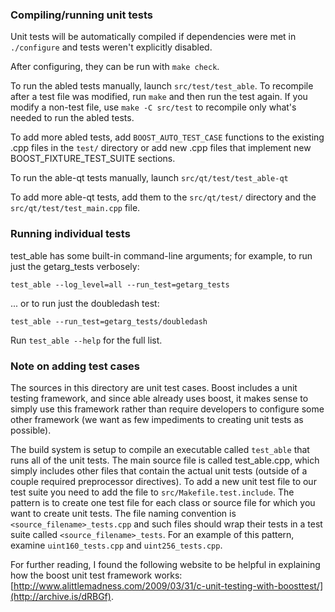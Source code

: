 ### Compiling/running unit tests

Unit tests will be automatically compiled if dependencies were met in `./configure`
and tests weren't explicitly disabled.

After configuring, they can be run with `make check`.

To run the abled tests manually, launch `src/test/test_able`. To recompile
after a test file was modified, run `make` and then run the test again. If you
modify a non-test file, use `make -C src/test` to recompile only what's needed
to run the abled tests.

To add more abled tests, add `BOOST_AUTO_TEST_CASE` functions to the existing
.cpp files in the `test/` directory or add new .cpp files that
implement new BOOST_FIXTURE_TEST_SUITE sections.

To run the able-qt tests manually, launch `src/qt/test/test_able-qt`

To add more able-qt tests, add them to the `src/qt/test/` directory and
the `src/qt/test/test_main.cpp` file.

### Running individual tests

test_able has some built-in command-line arguments; for
example, to run just the getarg_tests verbosely:

    test_able --log_level=all --run_test=getarg_tests

... or to run just the doubledash test:

    test_able --run_test=getarg_tests/doubledash

Run `test_able --help` for the full list.

### Note on adding test cases

The sources in this directory are unit test cases.  Boost includes a
unit testing framework, and since able already uses boost, it makes
sense to simply use this framework rather than require developers to
configure some other framework (we want as few impediments to creating
unit tests as possible).

The build system is setup to compile an executable called `test_able`
that runs all of the unit tests.  The main source file is called
test_able.cpp, which simply includes other files that contain the
actual unit tests (outside of a couple required preprocessor
directives). To add a new unit test file to our test suite you need
to add the file to `src/Makefile.test.include`. The pattern is to
create one test file for each class or source file for which you want
to create unit tests.  The file naming convention is
`<source_filename>_tests.cpp` and such files should wrap their tests
in a test suite called `<source_filename>_tests`.  For an example of
this pattern, examine `uint160_tests.cpp` and `uint256_tests.cpp`.

For further reading, I found the following website to be helpful in
explaining how the boost unit test framework works:
[http://www.alittlemadness.com/2009/03/31/c-unit-testing-with-boosttest/](http://archive.is/dRBGf).
